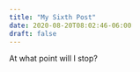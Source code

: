 ```yaml
---
title: "My Sixth Post"
date: 2020-08-20T08:02:46-06:00
draft: false
---
```


At what point will I stop?

